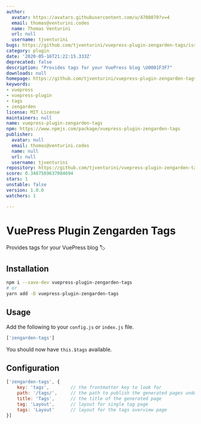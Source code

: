 ```yaml
---
author:
  avatar: https://avatars.githubusercontent.com/u/4708070?v=4
  email: thomas@venturini.codes
  name: Thomas Venturini
  url: null
  username: tjventurini
bugs: https://github.com/tjventurini/vuepress-plugin-zengarden-tags/issues
category: plugin
date: '2020-05-16T21:22:15.333Z'
deprecated: false
description: "Provides tags for your VuePress blog \U0001F3F7"
downloads: null
homepage: https://github.com/tjventurini/vuepress-plugin-zengarden-tags#readme
keywords:
- vuepress
- vuepress-plugin
- tags
- zengarden
license: MIT License
maintainers: null
name: vuepress-plugin-zengarden-tags
npm: https://www.npmjs.com/package/vuepress-plugin-zengarden-tags
publisher:
  avatar: null
  email: thomas@venturini.codes
  name: null
  url: null
  username: tjventurini
repository: https://github.com/tjventurini/vuepress-plugin-zengarden-tags
score: 0.3487569637084694
stars: 1
unstable: false
version: 1.0.0
watchers: 1

---
```


# VuePress Plugin Zengarden Tags

Provides tags for your VuePress blog 🏷

## Installation

```bash
npm i --save-dev vuepress-plugin-zengarden-tags
# or
yarn add -D vuepress-plugin-zengarden-tags
```

## Usage

Add the following to your `config.js` or `index.js` file.

```javascript
['zengarden-tags']
```

You should now have `this.$tags` available.

## Configuration

```javascript
['zengarden-tags', {
    key: 'tags',        // the frontmatter key to look for
    path: '/tags/',     // the path to publish the generated pages under
    title: 'Tags',      // the title of the generated page
    tag: 'Layout',      // layout for single tag page
    tags: 'Layout'      // layout for the tags overview page
}]
```



